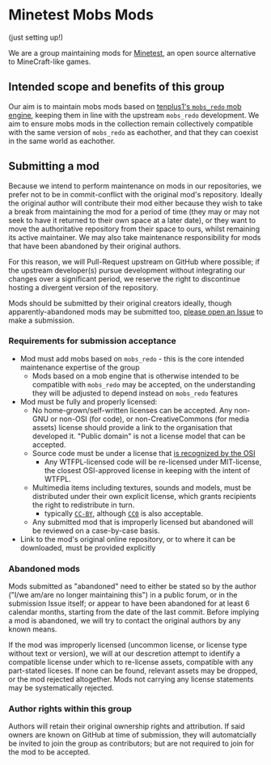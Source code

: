 # Minetest Mobs Mods

(just setting up!)

We are a group maintaining mods for [Minetest](https://minetest.net), an open source alternative to MineCraft-like games.

## Intended scope and benefits of this group

Our aim is to maintain mobs mods based on [tenplus1's `mobs_redo` mob engine](https://notabug.org/tenplus1/), keeping them in line with the upstream `mobs_redo` development. We aim to ensure mobs mods in the collection remain collectively compatible with the same version of `mobs_redo` as eachother, and that they can coexist in the same world as eachother.

## Submitting a mod

Because we intend to perform maintenance on mods in our repositories, we prefer not to be in commit-conflict with the original mod's repository. Ideally the original author will contribute their mod either because they wish to take a break from maintaining the mod for a period of time (they may or may not seek to have it returned to their own space at a later date), or they want to move the authoritative repository from their space to ours, whilst remaining its active maintainer. We may also take maintenance responsibility for mods that have been abandoned by their original authors.

For this reason, we will Pull-Request upstream on GitHub where possible; if the upstream developer(s) pursue development without integrating our changes over a significant period, we reserve the right to discontinue hosting a divergent version of the repository.

Mods should be submitted by their original creators ideally, though apparently-abandoned mods may be submitted too, [please open an Issue](https://github.com/minetest-mobs-mods/minetest-mobs-mods.github.io/issues) to make a submission.

### Requirements for submission acceptance

* Mod must add mobs based on `mobs_redo` - this is the core intended maintenance expertise of the group
   * Mods based on a mob engine that is otherwise intended to be compatible with `mobs_redo` may be accepted, on the understanding they will be adjusted to depend instead on `mobs_redo` features
* Mod must be fully and properly licensed:
    * No home-grown/self-written licenses can be accepted. Any non-GNU or non-OSI (for code), or non-CreativeCommons (for media assets) license should provide a link to the organisation that developed it. "Public domain" is not a license model that can be accepted.
    * Source code must be under a license that [is recognized by the OSI](https://opensource.org/osd)
        * Any WTFPL-licensed code will be re-licensed under MIT-license, the closest OSI-approved license in keeping with the intent of WTFPL.
    * Multimedia items including textures, sounds and models, must be distributed under their own explicit license, which grants recipients the right to redistribute in turn.
        * typically [`CC-BY`](https://creativecommons.org/licenses/by/4.0/), although [`CC0`](https://creativecommons.org/choose/zero/) is also acceptable.
    * Any submitted mod that is improperly licensed but abandoned will be reviewed on a case-by-case basis.
* Link to the mod's original online repository, or to where it can be downloaded, must be provided explicitly


### Abandoned mods

Mods submitted as "abandoned" need to either be stated so by the author ("I/we am/are no longer maintaining this") in a public forum, or in the submission Issue itself; or appear to have been abandoned for at least 6 calendar months, starting from the date of the last commit. Before implying a mod is abandoned, we will try to contact the original authors by any known means.

If the mod was improperly licensed (uncommon license, or license type without text or version), we will at our descretion attempt to identify a compatible license under which to re-license assets, compatible with any part-stated liceses. If none can be found, relevant assets may be dropped, or the mod rejected altogether. Mods not carrying any license statements may be systematically rejected.

### Author rights within this group

Authors will retain their original ownership rights and attribution. If said owners are known on GitHub at time of submission, they will automatcially be invited to join the group as contributors; but are not required to join for the mod to be accepted.

